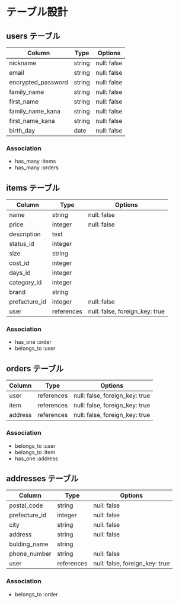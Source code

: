 # 	テーブル設計								
									
##	 users テーブル							
									
| Column 	     	     | Type 	|	Options    	|	
| -------------------| ------ |	-----------	|	
| nickname    	     | string |	null: false |	
| email  	 	  	     | string |	null: false |	
| encrypted_password | string |	null: false |	
| family_name  	     | string |	null: false |	
| first_name  	     | string |	null: false |	
| family_name_kana   | string |	null: false |	
| first_name_kana    | string	|	null: false |	
| birth_day    	     | date   |	null: false |	

### Association

- has_many :items
- has_many :orders

									
##	 items テーブル							
									
| Column 	      | Type 	     |	Options      	                 |
| ------------- | ---------- |	------------------------------ |
| name   	      | string     |	null: false  	               	 |
| price  	   	  | integer    |	null: false  	                 |
| description   | text       |	 	                          	 |
| status_id 	  | integer    |	 	                           	 |
| size          | string     |	  	                        	 |
| cost_id       | integer    |	                            	 |
| days_id   	  | integer    |	              	               |
| category_id   | integer    |	 	                           	 |
| brand         | string     |	               	               |
| prefacture_id | integer    |	null: false  	               	 |
| user	        | references |	null: false, foreign_key: true |

### Association

- has_one :order
- belongs_to :user
									
##	 orders テーブル							
									
| Column 	     	   | Type 	    |	Options                        |
| -----------------| -----------|	------------------------------ |	
| user        	   | references | null: false, foreign_key: true |
| item        	   | references | null: false, foreign_key: true |
| address        	 | references | null: false, foreign_key: true |

### Association

- belongs_to :user
- belongs_to :item
- has_one :address

##	 addresses テーブル						
									
| Column 	     	   | Type   	  | Options 	                     |
| ---------------- | ---------- | ------------------------------ |
| postal_code 	   | string 	  | null: false              	     |
| prefecture_id    | integer    | null: false              	     |
| city   	     	   | string     | null: false              	     |
| address 	       | string 	  | null: false              	     |
| bulding_name	   | string 	  |         	                     |
| phone_number	   | string 	  | null: false               	   |
| user        	   | references | null: false, foreign_key: true |

### Association

- belongs_to :order
